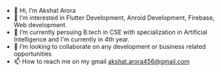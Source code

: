 - 👋 Hi, I’m Akshat Arora
- 👀 I’m interested in Flutter Development, Anroid Development, Firebase, Web development.
- 🌱 I’m currently persuing B.tech in CSE with specialization in Artificial Intelligence and I'm currently in 4th year.
- 💞️ I’m looking to collaborate on any development or business related opportunities
- 📫 How to reach me on my gmail akshat.arora456@gmail.com
